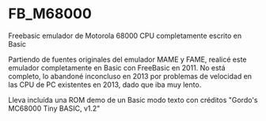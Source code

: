 # FB_M68000
Freebasic emulador de Motorola 68000 CPU completamente escrito en Basic

Partiendo de fuentes originales del emulador MAME y FAME, realicé este emulador completamente en Basic con FreeBasic en 2011.
No está completo, lo abandoné inconcluso en 2013 por problemas de velocidad en las CPU de PC existentes en 2013, dado que iba muy lento.

Lleva incluída una ROM demo de un Basic modo texto con créditos "Gordo's MC68000 Tiny BASIC, v1.2"

